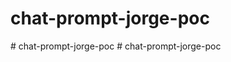 # chat-prompt-jorge-poc
#   c h a t - p r o m p t - j o r g e - p o c  
 #   c h a t - p r o m p t - j o r g e - p o c  
 